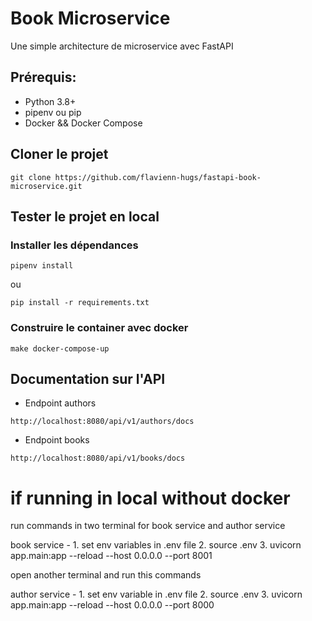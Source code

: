 # Book Microservice

Une simple architecture de microservice avec FastAPI


## Prérequis:

- Python 3.8+
- pipenv ou pip
- Docker && Docker Compose

##  Cloner le projet

```
git clone https://github.com/flavienn-hugs/fastapi-book-microservice.git
```

## Tester le projet en local

### Installer les dépendances

```Utilisateur de pipenv
pipenv install
```
ou
```Utilisateur de pip
pip install -r requirements.txt
```

### Construire le container avec docker

```
make docker-compose-up
```

## Documentation sur l'API

- Endpoint authors
``` 
http://localhost:8080/api/v1/authors/docs
```
- Endpoint books
```
http://localhost:8080/api/v1/books/docs
```


# if running in local without docker 


run commands in two terminal for book service and author service

book service -    1. set env variables in .env file
                  2. source .env
                  3. uvicorn app.main:app --reload --host 0.0.0.0 --port 8001

open another terminal and run this commands

author service -  1. set env variable in .env file
                  2. source .env
                  3. uvicorn app.main:app --reload --host 0.0.0.0 --port 8000

                  